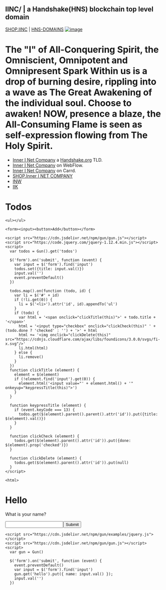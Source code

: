 ## IINC/ | a Handshake(HNS) blockchain top level domain
[SHOP.IINC](http://shop.iinc.hns.to/) | [HNS-DOMAINS](http://home.hns-domains.hns.to/)
[![image](https://user-images.githubusercontent.com/37987346/103435699-6be72500-4be0-11eb-8264-7dcb24c14987.png)](http://shapereality.innerinetcompany.hns.to/)



# The "I" of All-Conquering Spirit, the Omniscient, Omnipotent and Omnipresent Spark Within us is a drop of burning desire, rippling into a wave as The Great Awakening of the individual soul. Choose to awaken! NOW, presence a blaze, the All-Consuming Flame is seen as self-expression flowing from The Holy Spirit.

- [Inner I Net Company](https://shapereality.innerinetcompany.hns.to/) a [Handshake.org](https://handshake.org/) TLD.
- [Inner I Net Company](https://innerinetcompany.webflow.io/) on WebFlow.
- [Inner I Net Company](https://innerinetcompany.carrd.co/) on Carrd.
- [SHOP.Inner I NET COMPANY](http://shop.innerinetcompany.hns.to/)
- [INW](http://inw.hns.to/) 
- [IIK](http://iik.hns.to/)

<html>
  <body>
    <h1>Todos</h1>

    <ul></ul>

    <form><input><button>Add</button></form>

    <script src="https://cdn.jsdelivr.net/npm/gun/gun.js"></script>
    <script src="https://code.jquery.com/jquery-1.12.4.min.js"></script>
    <script>
      var todos = Gun().get('todos')

      $('form').on('submit', function (event) {
        var input = $('form').find('input')
        todos.set({title: input.val()})
        input.val('')
        event.preventDefault()
      })

      todos.map().on(function (todo, id) {
        var li = $('#' + id)
        if (!li.get(0)) {
          li = $('<li>').attr('id', id).appendTo('ul')
        }
        if (todo) {
          var html = '<span onclick="clickTitle(this)">' + todo.title + '</span>'
          html = '<input type="checkbox" onclick="clickCheck(this)" ' + (todo.done ? 'checked' : '') + '>' + html
          html += '<img onclick="clickDelete(this)" src="https://cdnjs.cloudflare.com/ajax/libs/foundicons/3.0.0/svgs/fi-x.svg"/>'
          li.html(html)
        } else {
          li.remove()
        }
      })
      function clickTitle (element) {
        element = $(element)
        if (!element.find('input').get(0)) {
          element.html('<input value="' + element.html() + '" onkeyup="keypressTitle(this)">')
        }
      }

      function keypressTitle (element) {
        if (event.keyCode === 13) {
          todos.get($(element).parent().parent().attr('id')).put({title: $(element).val()})
        }
      }
      
      function clickCheck (element) {
        todos.get($(element).parent().attr('id')).put({done: $(element).prop('checked')})
      }

      function clickDelete (element) {
        todos.get($(element).parent().attr('id')).put(null)
      }
    </script>
     
    <html>
  <body>
    <h1>Hello</h1>
    <p>What is your name?</p>
    <form><input><button>Submit</button></form>

    <script src="https://cdn.jsdelivr.net/npm/gun/examples/jquery.js"></script>
    <script src="https://cdn.jsdelivr.net/npm/gun/gun.js"></script>
    <script>
      var gun = Gun()

      $('form').on('submit', function (event) {
        event.preventDefault()
        var input = $('form').find('input')
        gun.get('hello').put({ name: input.val() });
        input.val('')
      })
